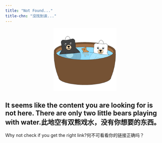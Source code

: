 ```yaml
---
title: "Not Found..."
title-chn: "没找到诶..."
---
```


<div style="text-align: center"><img src="/assets/img/play-water.gif" style="width: 200px; height: 200px;"></div>

## <span class="eng">It seems like the content you are looking for is not here. There are only two little bears playing with water.</span><span class="chn">此地空有双熊戏水，没有你想要的东西。</span>

<span class="eng">Why not check if you get the right link?</span><span class="chn">何不可看看你的链接正确吗？</span>